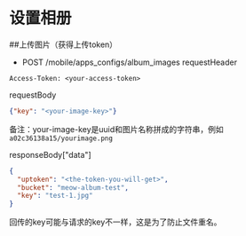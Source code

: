 # 设置相册

##上传图片（获得上传token）

* POST /mobile/apps_configs/album_images
requestHeader
```
Access-Token: <your-access-token>
```
requestBody
```json
{"key": "<your-image-key>"}
```

备注：your-image-key是uuid和图片名称拼成的字符串，例如`a02c36138a15/yourimage.png`

responseBody["data"]
```json
{
  "uptoken": "<the-token-you-will-get>",
  "bucket": "meow-album-test",
  "key": "test-1.jpg"
}
```

回传的key可能与请求的key不一样，这是为了防止文件重名。

